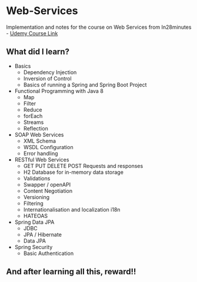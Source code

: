 # Web-Services

Implementation and notes for the course on Web Services from In28minutes - [Udemy Course Link ](https://www.udemy.com/course/spring-web-services-tutorial/)

## What did I learn?
- Basics
  - Dependency Injection
  - Inversion of Control
  - Basics of running a Spring and Spring Boot Project
- Functional Programming with Java 8
  - Map
  - Filter
  - Reduce
  - forEach
  - Streams
  - Reflection
- SOAP Web Services
  - XML Schema
  - WSDL Configuration
  - Error handling
- RESTful Web Services
  - GET PUT DELETE POST Requests and responses
  - H2 Database for in-memory data storage
  - Validations
  - Swapper / openAPI
  - Content Negotiation
  - Versioning
  - Filtering
  - Internationalisation and localization i18n
  - HATEOAS
- Spring Data JPA
  - JDBC
  - JPA / Hibernate
  - Data JPA
- Spring Security
  - Basic Authentication

## And after learning all this, reward!!
